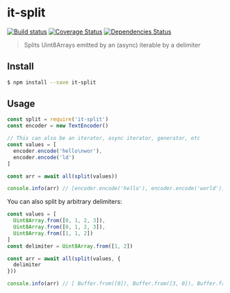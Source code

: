 # it-split

[![Build status](https://github.com/achingbrain/it/actions/workflows/test.yml/badge.svg?branch=master)](https://github.com/achingbrain/it/actions/workflows/test.yml) [![Coverage Status](https://coveralls.io/repos/github/achingbrain/it/badge.svg?branch=master)](https://coveralls.io/github/achingbrain/it?branch=master) [![Dependencies Status](https://david-dm.org/achingbrain/it/status.svg?path=packages/it-split)](https://david-dm.org/achingbrain/it?path=packages/it-split)

> Splits Uint8Arrays emitted by an (async) iterable by a delimiter

## Install

```sh
$ npm install --save it-split
```

## Usage

```javascript
const split = require('it-split')
const encoder = new TextEncoder()

// This can also be an iterator, async iterator, generator, etc
const values = [
  encoder.encode('hello\nwor'),
  encoder.encode('ld')
]

const arr = await all(split(values))

console.info(arr) // [encoder.encode('hello'), encoder.encode('world')]
```

You can also split by arbitrary delimiters:

```javascript
const values = [
  Uint8Array.from([0, 1, 2, 3]),
  Uint8Array.from([0, 1, 2, 3]),
  Uint8Array.from([1, 1, 2])
]
const delimiter = Uint8Array.from([1, 2])

const arr = await all(split(values, {
  delimiter
}))

console.info(arr) // [ Buffer.from([0]), Buffer.from([3, 0]), Buffer.from([3, 1]) ]
```
